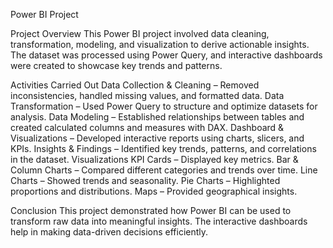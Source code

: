 Power BI Project


Project Overview
This Power BI project involved data cleaning, transformation, modeling, and visualization to derive actionable insights. The dataset was processed using Power Query, and interactive dashboards were created to showcase key trends and patterns.

Activities Carried Out
Data Collection & Cleaning – Removed inconsistencies, handled missing values, and formatted data.
Data Transformation – Used Power Query to structure and optimize datasets for analysis.
Data Modeling – Established relationships between tables and created calculated columns and measures with DAX.
Dashboard & Visualizations – Developed interactive reports using charts, slicers, and KPIs.
Insights & Findings – Identified key trends, patterns, and correlations in the dataset.
Visualizations
KPI Cards – Displayed key metrics.
Bar & Column Charts – Compared different categories and trends over time.
Line Charts – Showed trends and seasonality.
Pie Charts – Highlighted proportions and distributions.
Maps – Provided geographical insights.

Conclusion
This project demonstrated how Power BI can be used to transform raw data into meaningful insights. The interactive dashboards help in making data-driven decisions efficiently.
